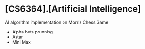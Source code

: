 # [CS6364].[Artificial Intelligence]

AI algorithm implementation on Morris Chess Game
- Alpha beta prunning
- Astar
- Mini Max
